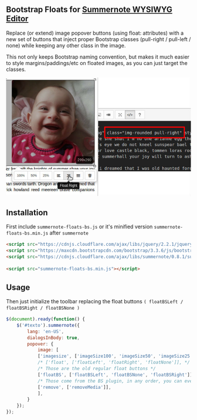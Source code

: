 ## Bootstrap Floats for [Summernote WYSIWYG Editor](http://summernote.org/)

Replace (or extend) image popover buttons (using float: attributes) with a new set of buttons that inject proper Bootstrap classes (pull-right / pull-left / none) while keeping any other class in the image.

This not only keeps Bootstrap naming convention, but makes it much easier to style margins/paddings/etc on floated images, as you can just target the classes.

![Screenshot](screenshot.jpg?raw=true "Screenshot")

## Installation

First include ````summernote-floats-bs.js```` or it's minified version ````summernote-floats-bs.min.js```` after ````summernote````

```html
<script src="https://cdnjs.cloudflare.com/ajax/libs/jquery/2.2.1/jquery.min.js"></script>
<script src="https://maxcdn.bootstrapcdn.com/bootstrap/3.3.6/js/bootstrap.min.js"></script>
<script src="https://cdnjs.cloudflare.com/ajax/libs/summernote/0.8.1/summernote.min.js"></script>

<script src="summernote-floats-bs.min.js"></script>
```

## Usage

Then just initialize the toolbar replacing the float buttons ```( floatBSLeft / floatBSRight / floatBSNone )```

```js
$(document).ready(function() {
	$('#texto').summernote({
		lang: 'en-US',
		dialogsInBody: true,
		popover: {
			image: [
			['imagesize', ['imageSize100', 'imageSize50', 'imageSize25']],
			/* ['float', ['floatLeft', 'floatRight', 'floatNone']], */
			/* Those are the old regular float buttons */
			['floatBS', ['floatBSLeft', 'floatBSNone', 'floatBSRight']],
			/* Those come from the BS plugin, in any order, you can even keep both! */
			['remove', ['removeMedia']],
			],
		}
	});
});
```